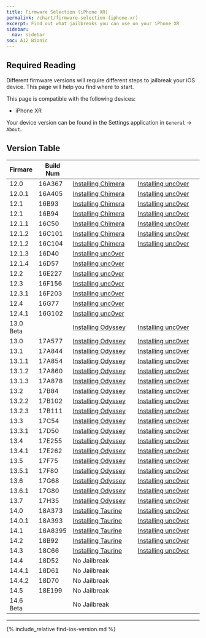 ```yaml
---
title: Firmware Selection (iPhone XR)
permalink: /chart/firmware-selection-(iphone-xr)
excerpt: Find out what jailbreaks you can use on your iPhone XR
sidebar:
  nav: sidebar
soc: A12 Bionic
---
```


## Required Reading

Different firmware versions will require different steps to jailbreak your iOS device. This page will help you find where to start.

This page is compatible with the following devices:
- iPhone XR

Your device version can be found in the Settings application in `General` -> `About`.

## Version Table

<table class="version_table">
  <colgroup>
    <col span="1" style="width: 15%;">
    <col span="1" style="width: 15%;">
    <col span="1" style="width: 35%;">
    <col span="1" style="width: 35%;">
  </colgroup>
  <thead>
    <tr>
      <th>Firmare</th>
      <th>Build Num</th>
      <th colspan="2"></th>
    </tr>
  </thead>
  <tbody>
     <tr>
      <td>12.0</td>
      <td>16A367</td>
      <td><a href="/installing-chimera">Installing Chimera</a></td>
      <td><a href="/installing-unc0ver">Installing unc0ver</a></td>
    </tr>
    <tr>
      <td>12.0.1</td>
      <td>16A405</td>
      <td><a href="/installing-chimera">Installing Chimera</a></td>
      <td><a href="/installing-unc0ver">Installing unc0ver</a></td>
    </tr>
    <tr>
      <td>12.1</td>
      <td>16B93</td>
      <td><a href="/installing-chimera">Installing Chimera</a></td>
      <td><a href="/installing-unc0ver">Installing unc0ver</a></td>
    </tr>
    <tr>
      <td>12.1</td>
      <td>16B94</td>
      <td><a href="/installing-chimera">Installing Chimera</a></td>
      <td><a href="/installing-unc0ver">Installing unc0ver</a></td>
    </tr>
    <tr>
      <td>12.1.1</td>
      <td>16C50</td>
      <td><a href="/installing-chimera">Installing Chimera</a></td>
      <td><a href="/installing-unc0ver">Installing unc0ver</a></td>
    </tr>
    <tr>
      <td>12.1.2</td>
      <td>16C101</td>
      <td><a href="/installing-chimera">Installing Chimera</a></td>
      <td><a href="/installing-unc0ver">Installing unc0ver</a></td>
    </tr>
    <tr>
      <td>12.1.2</td>
      <td>16C104</td>
      <td><a href="/installing-chimera">Installing Chimera</a></td>
      <td><a href="/installing-unc0ver">Installing unc0ver</a></td>
    </tr>
    <tr>
      <td>12.1.3</td>
      <td>16D40</td>
      <td colspan="2"><a href="/installing-unc0ver">Installing unc0ver</a></td>
    </tr>
    <tr>
      <td>12.1.4</td>
      <td>16D57</td>
      <td colspan="2"><a href="/installing-unc0ver">Installing unc0ver</a></td>
    </tr>
    <tr>
      <td>12.2</td>
      <td>16E227</td>
      <td colspan="2"><a href="/installing-unc0ver">Installing unc0ver</a></td>
    </tr>
    <tr>
      <td>12.3</td>
      <td>16F156</td>
      <td colspan="2"><a href="/installing-unc0ver">Installing unc0ver</a></td>
    </tr>
    <tr>
      <td>12.3.1</td>
      <td>16F203</td>
      <td colspan="2"><a href="/installing-unc0ver">Installing unc0ver</a></td>
    </tr>
    <tr>
      <td>12.4</td>
      <td>16G77</td>
      <td colspan="2"><a href="/installing-unc0ver">Installing unc0ver</a></td>
    </tr>
    <tr>
      <td>12.4.1</td>
      <td>16G102</td>
      <td colspan="2"><a href="/installing-unc0ver">Installing unc0ver</a></td>
    </tr>
    <tr>
      <td>13.0 Beta</td>
      <td></td>
      <td><a href="/installing-odyssey">Installing Odyssey</a></td>
      <td><a href="/installing-unc0ver">Installing unc0ver</a></td>
    </tr>
    <tr>
      <td>13.0</td>
      <td>17A577</td>
      <td><a href="/installing-odyssey">Installing Odyssey</a></td>
      <td><a href="/installing-unc0ver">Installing unc0ver</a></td>
    </tr>
    <tr>
      <td>13.1</td>
      <td>17A844</td>
      <td><a href="/installing-odyssey">Installing Odyssey</a></td>
      <td><a href="/installing-unc0ver">Installing unc0ver</a></td>
    </tr>
    <tr>
      <td>13.1.1</td>
      <td>17A854</td>
      <td><a href="/installing-odyssey">Installing Odyssey</a></td>
      <td><a href="/installing-unc0ver">Installing unc0ver</a></td>
    </tr>
    <tr>
      <td>13.1.2</td>
      <td>17A860</td>
      <td><a href="/installing-odyssey">Installing Odyssey</a></td>
      <td><a href="/installing-unc0ver">Installing unc0ver</a></td>
    </tr>
    <tr>
      <td>13.1.3</td>
      <td>17A878</td>
      <td><a href="/installing-odyssey">Installing Odyssey</a></td>
      <td><a href="/installing-unc0ver">Installing unc0ver</a></td>
    </tr>
    <tr>
      <td>13.2</td>
      <td>17B84</td>
      <td><a href="/installing-odyssey">Installing Odyssey</a></td>
      <td><a href="/installing-unc0ver">Installing unc0ver</a></td>
    </tr>
    <tr>
      <td>13.2.2</td>
      <td>17B102</td>
      <td><a href="/installing-odyssey">Installing Odyssey</a></td>
      <td><a href="/installing-unc0ver">Installing unc0ver</a></td>
    </tr>
    <tr>
      <td>13.2.3</td>
      <td>17B111</td>
      <td><a href="/installing-odyssey">Installing Odyssey</a></td>
      <td><a href="/installing-unc0ver">Installing unc0ver</a></td>
    </tr>
    <tr>
      <td>13.3</td>
      <td>17C54</td>
      <td><a href="/installing-odyssey">Installing Odyssey</a></td>
      <td><a href="/installing-unc0ver">Installing unc0ver</a></td>
    </tr>
    <tr>
      <td>13.3.1</td>
      <td>17D50</td>
      <td><a href="/installing-odyssey">Installing Odyssey</a></td>
      <td><a href="/installing-unc0ver">Installing unc0ver</a></td>
    </tr>
    <tr>
      <td>13.4</td>
      <td>17E255</td>
      <td><a href="/installing-odyssey">Installing Odyssey</a></td>
      <td><a href="/installing-unc0ver">Installing unc0ver</a></td>
    </tr>
    <tr>
      <td>13.4.1</td>
      <td>17E262</td>
      <td><a href="/installing-odyssey">Installing Odyssey</a></td>
      <td><a href="/installing-unc0ver">Installing unc0ver</a></td>
    </tr>
    <tr>
      <td>13.5</td>
      <td>17F75</td>
      <td><a href="/installing-odyssey">Installing Odyssey</a></td>
      <td><a href="/installing-unc0ver">Installing unc0ver</a></td>
    </tr>
    <tr>
      <td>13.5.1</td>
      <td>17F80</td>
      <td><a href="/installing-odyssey">Installing Odyssey</a></td>
      <td><a href="/installing-unc0ver">Installing unc0ver</a></td>
    </tr>
    <tr>
      <td>13.6</td>
      <td>17G68</td>
      <td><a href="/installing-odyssey">Installing Odyssey</a></td>
      <td><a href="/installing-unc0ver">Installing unc0ver</a></td>
    </tr>
    <tr>
      <td>13.6.1</td>
      <td>17G80</td>
      <td><a href="/installing-odyssey">Installing Odyssey</a></td>
      <td><a href="/installing-unc0ver">Installing unc0ver</a></td>
    </tr>
    <tr>
      <td>13.7</td>
      <td>17H35</td>
      <td><a href="/installing-odyssey">Installing Odyssey</a></td>
      <td><a href="/installing-unc0ver">Installing unc0ver</a></td>
    </tr>
    <tr>
      <td>14.0</td>
      <td>18A373</td>
      <td><a href="/installing-taurine">Installing Taurine</a></td>
      <td><a href="/installing-unc0ver">Installing unc0ver</a></td>
    </tr>
    <tr>
      <td>14.0.1</td>
      <td>18A393</td>
      <td><a href="/installing-taurine">Installing Taurine</a></td>
      <td><a href="/installing-unc0ver">Installing unc0ver</a></td>
    </tr>
    <tr>
      <td>14.1</td>
      <td>18A8395</td>
      <td><a href="/installing-taurine">Installing Taurine</a></td>
      <td><a href="/installing-unc0ver">Installing unc0ver</a></td>
    </tr>
    <tr>
      <td>14.2</td>
      <td>18B92</td>
      <td><a href="/installing-taurine">Installing Taurine</a></td>
      <td><a href="/installing-unc0ver">Installing unc0ver</a></td>
    </tr>
    <tr>
      <td>14.3</td>
      <td>18C66</td>
      <td><a href="/installing-taurine">Installing Taurine</a></td>
      <td><a href="/installing-unc0ver">Installing unc0ver</a></td>
    </tr>
    <tr>
      <td>14.4</td>
      <td>18D52</td>
      <td colspan="2">No Jailbreak</td>
    </tr>
    <tr>
      <td>14.4.1</td>
      <td>18D61</td>
      <td colspan="2">No Jailbreak</td>
    </tr>
    <tr>
      <td>14.4.2</td>
      <td>18D70</td>
      <td colspan="2">No Jailbreak</td>
    </tr>
    <tr>
      <td>14.5</td>
      <td>18E199</td>
      <td colspan="2">No Jailbreak</td>
    </tr>
    <tr>
      <td>14.6 Beta</td>
      <td></td>
      <td colspan="2">No Jailbreak</td>
    </tr>
  </tbody>
</table>

---

{% include_relative find-ios-version.md %}
